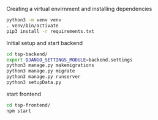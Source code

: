 Creating a virtual envirnment and installing dependencies

```bash
python3 -m venv venv
. venv/bin/activate
pip3 install -r requirements.txt
```

Initial setup and start backend

```bash
cd tsp-backend/
export DJANGO_SETTINGS_MODULE=backend.settings
python3 manage.py makemigrations
python3 manage.py migrate
python3 manage.py runserver
python3 setupData.py
```

start frontend

```bash
cd tsp-frontend/
npm start
```

